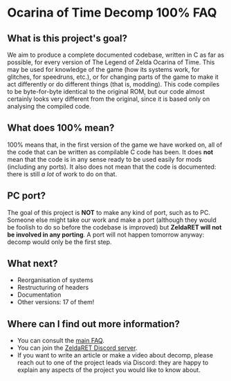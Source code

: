 # Ocarina of Time Decomp 100% FAQ

## What is this project's goal?

We aim to produce a complete documented codebase, written in C as far as possible, for every version of The Legend of Zelda Ocarina of Time. This may be used for knowledge of the game (how its systems work, for glitches, for speedruns, etc.), or for changing parts of the game to make it act differently or do different things (that is, modding). This code compiles to be byte-for-byte identical to the original ROM, but our code almost certainly looks very different from the original, since it is based only on analysing the compiled code.


## What does 100% mean?

100% means that, in the first version of the game we have worked on, all of the code that can be written as compilable C code has been. It does **not** mean that the code is in any sense ready to be used easily for mods (including any ports). It also does not mean that the code is documented: there is still *a lot* of work to do on that.


## PC port?

The goal of this project is **NOT** to make any kind of port, such as to PC. Someone else might take our work and make a port (although they would be foolish to do so before the codebase is improved) but **ZeldaRET will not be involved in any porting**. A port will not happen tomorrow anyway: decomp would only be the first step.


## What next?

- Reorganisation of systems
- Restructuring of headers
- Documentation
- Other versions: 17 of them!

## Where can I find out more information?

- You can consult the [main FAQ](faq.html).
- You can join the [ZeldaRET Discord server](http://discord.zelda64.dev/).
- If you want to write an article or make a video about decomp, please reach out to one of the project leads via Discord: they are happy to explain any aspects of the project you would like to know about.
